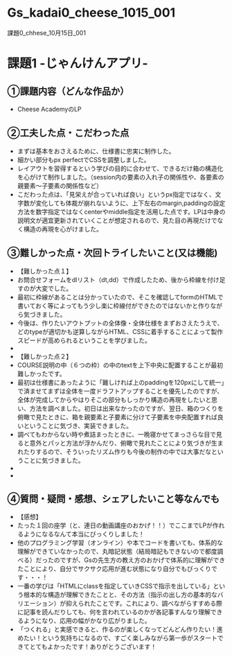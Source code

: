 # Gs_kadai0_cheese_1015_001
課題0_chhese_10月15日_001


# 課題1 -じゃんけんアプリ-

## ①課題内容（どんな作品か）
- Cheese AcademyのLP

## ②工夫した点・こだわった点
- まずは基本をおさえるために、仕様書に忠実に制作した。
- 細かい部分もpx perfectでCSSを調整しました。
- レイアウトを習得するという学びの目的に合わせて、できるだけ箱の構造化を心がけて制作しました。（session内の要素の入れ子の関係性や、各要素の親要素〜子要素の関係性など）
- こだわった点は、「見栄えが合っていれば良い」というpx指定ではなく、文字数が変化しても体裁が崩れないように、上下左右のmargin,paddingの設定方法を数字指定ではなくcenterやmiddle指定を活用した点です。LPは中身の説明文が適宜更新されていくことが想定されるので、見た目の再現だけでなく構造の再現を心がけました。


## ③難しかった点・次回トライしたいこと(又は機能)

- 【難しかった点１】
- お問合せフォームをdlリスト（dt,dd）で作成したため、後から枠線を付け足すのが大変でした。
- 最初に枠線があることは分かっていたので、そこを確認してformのHTMLで書いておく等によってもう少し楽に枠線付ができたのではないかと作りながら気づきました。
- 今後は、作りたいアウトプットの全体像・全体仕様をまずおさえたうえで、どのtypeが適切かも逆算しながらHTML、CSSに着手することによって製作スピードが高められるということを学びました。
- 
- 【難しかった点２】
- COURSE説明の中（６つの枠）の中のtextを上下中央に配置することが最初難しかったです。
- 最初は仕様書にあったように「難しければ上のpaddingを120pxにして統一」で済ませてまずは全体を一度ドラフトアップすることを優先したのですが、全体が完成してからやはりそこの部分もしっかり構造の再現をしたいと思い、方法を調べました。初日は出来なかったのですが、翌日、箱のつくりを俯瞰で見たときに、箱を親要素と子要素に分けて子要素を中央配置すれば良いということに気づき、実装できました。
- 調べてもわからない時や煮詰まったときに、一晩寝かせてまっさらな目で見ると意外とパッと方法が浮かんだり、俯瞰で見れたことにより気づきが生まれたりするので、そういったリズム作りも今後の制作の中では大事だなということに気づきました。
- 
- 

## ④質問・疑問・感想、シェアしたいこと等なんでも
- 【感想】
- たった１回の座学（と、連日の動画講座のおかげ！！）でここまでLPが作れるようになるなんて本当にびっくりしました！
- 他のプログラミング学習（オンライン）や本でコードを書いても、体系的な理解ができていなかったので、丸暗記状態（結局暗記もできないので都度調べる）だったのですが、Gsの先生方の教え方のおかげで体系的に理解ができたことにより、自分でサクサク応用が進む状態になり自分でもびっくりです・・・！
- 一番の学びは「HTMLにclassを指定していきCSSで指示を出している」という根本的な構造が理解できたことと、その方法（指示の出し方の基本的なバリエーション）が抑えられたことです。これにより、調べながらすすめる際に記事を読んだりしても、何を言われているのかが各記事すんなり理解できるようになり、応用の幅がかなり広がりました。
- 「つくれる」と実感できると、作るのが楽しくなってどんどん作りたい！進めたい！という気持ちになるので、すごく楽しみながら第一歩がスタートできてとてもよかったです！ありがとうございます！

